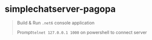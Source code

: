 # simplechatserver-pagopa
> Build & Run `.net6` console application
> 
> Prompt`telnet 127.0.0.1 1000` on powershell to connect server

